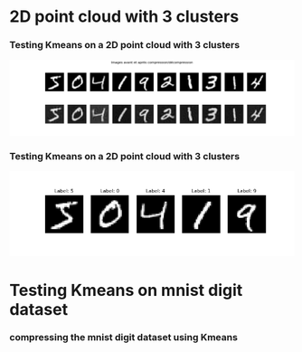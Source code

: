 # 2D point cloud with 3 clusters

### Testing Kmeans on a 2D point cloud with 3 clusters


![img.png](img.png)

### Testing Kmeans on a 2D point cloud with 3 clusters

![img_1.png](img_1.png)


# Testing Kmeans on mnist digit dataset

### compressing the mnist digit dataset using Kmeans



